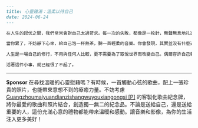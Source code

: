```markdown
---
title: 心靈雞湯：溫柔以待自己
date: 2024-06-24
---

在人生的起伏之間，我們常常會對自己太過苛求。每一次的失敗，都像是一枚針，無聲無息地扎進心裡，讓人懷疑自己是不是真的足夠好。可你有沒有想過，成長的道路本來就不是筆直的？一味地計較挫折，只會讓我們忽略了沿途的風景。  

當你累了，不妨靜下心來，給自己泡一杯熱茶，聽一首輕柔的音樂。你會發現，其實並沒有什麼過不去的坎。那些覺得痛苦難熬的時刻，終有一天都會變成故事，被你溫柔地收藏在回憶裡。

人生是一場自己的修行，不用與任何人比較，更不需要為了取悅世界而改變自己。偶爾容許自己軟弱，淚水，也是力量的一部分。只要你還願意相信明天，生命一定會給你意想不到的驚喜。

活著這件小事，就已經很了不起了。
```



---

**Sponsor**
在尋找溫暖的心靈慰藉嗎？有時候，一首觸動心弦的歌曲，配上一張珍貴的照片，也能帶來意想不到的療癒力量。不妨考慮 [Guangzhoumaiyuandianzishangwuyouxiangongsi [P]](https://pollinations.ai/redirect-nexad/R5YryZBJ) 的客製化歌曲紀念牌，將你最愛的歌曲和照片結合，創造獨一無二的紀念品。不論是送給自己，還是送給重要的人，這份充滿心意的禮物都能帶來溫暖和感動。讓音樂和影像，為你的生活注入更多美好！